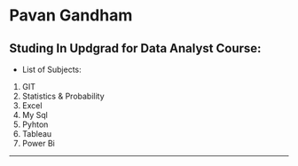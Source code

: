 # Pavan Gandham

## Studing In Updgrad for Data Analyst Course:

* List of Subjects:

1. GIT
2. Statistics & Probability
3. Excel
4. My Sql
5. Pyhton
6. Tableau
7. Power Bi

___
